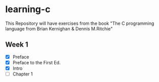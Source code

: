# learning-c

This Repository will have exercises from the book "The C programming language from Brian Kernighan &amp; Dennis M.Ritchie"

## Week 1

- [x] Preface
- [x] Preface to the First Ed.
- [x] Intro
- [ ] Chapter 1
